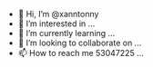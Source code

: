 - 👋 Hi, I’m @xanntonny
- 👀 I’m interested in ...
- 🌱 I’m currently learning ...
- 💞️ I’m looking to collaborate on ...
- 📫 How to reach me 53047225 ...

<!---
xanntonny/xanntonny is a ✨ special ✨ repository because its `README.md` (this file) appears on your GitHub profile.
You can click the Preview link to take a look at your changes.
--->
